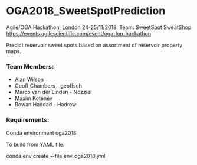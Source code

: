 # OGA2018_SweetSpotPrediction
Agile/OGA Hackathon, London 24-25/11/2018.
Team: SweetSpot SweatShop
https://events.agilescientific.com/event/oga-lon-hackathon

Predict reservoir sweet spots based on assortment of reservoir property maps.

### Team Members:
* Alan Wilson
* Geoff Chambers - geoffsch
* Marco van der Linden - Nozziel
* Maxim Kotenev
* Rowan Haddad - Hadrow

### Requirements:
Conda environment oga2018

To build from YAML file:

conda env create --file env_oga2018.yml
